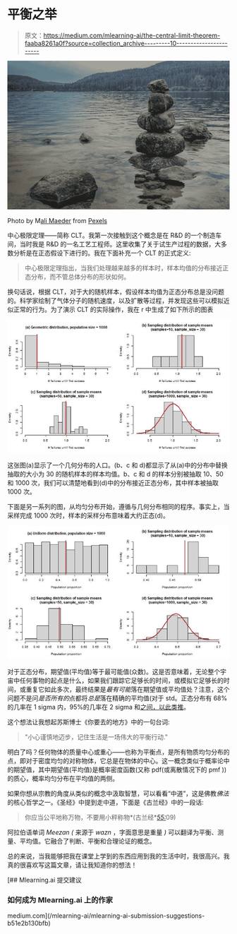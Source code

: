 # 平衡之举

> 原文：<https://medium.com/mlearning-ai/the-central-limit-theorem-faaba8261a0f?source=collection_archive---------10----------------------->

![](img/62db5c457e1a6353f6f8828f23788109.png)

Photo by M[ali Maeder](https://www.pexels.com/@mali?utm_content=attributionCopyText&utm_medium=referral&utm_source=pexels) from [Pexels](https://www.pexels.com/photo/stack-of-stones-1278952/?utm_content=attributionCopyText&utm_medium=referral&utm_source=pexels)

中心极限定理——简称 CLT。我第一次接触到这个概念是在 R&D 的一个制造车间，当时我是 R&D 的一名工艺工程师。这里收集了关于试生产过程的数据，大多数分析是在正态假设下进行的。我在下面补充一个 CLT 的正式定义:

> 中心极限定理指出，当我们处理越来越多的样本时，样本均值的分布接近正态分布，而不管总体分布的形状如何。

换句话说，根据 CLT，对于大的随机样本，假设样本均值为正态分布总是没问题的。科学家绘制了气体分子的随机速度，以及扩散等过程，并发现这些可以模拟近似正常的行为。为了演示 CLT 的实际操作，我在 r 中生成了如下所示的图表

![](img/49d289b247186f95fbca7d08bb812476.png)

这张图(a)显示了一个几何分布的人口。(b、c 和 d)都显示了从(a)中的分布中替换抽取的大小为 30 的随机样本的样本均值。b、c 和 d 的样本分别被抽取 10、50 和 1000 次，我们可以清楚地看到(d)中的分布接近正态分布，其中样本被抽取 1000 次。

下面是另一系列的图，从均匀分布开始，遵循与几何分布相同的程序。事实上，当采样完成 1000 次时，样本的采样分布意味着大约正态(d)。

![](img/c3f55e9aef694231e4460feb2ea18698.png)

对于正态分布，期望值(平均值)等于最可能值(众数)。这是否意味着，无论整个宇宙中任何事物的起点是什么，如果我们跟踪它足够长的时间，或模拟它足够长的时间，或重复它如此多次，最终结果是*最有可能*落在期望值或平均值处？注意，这个问题不是问*是否所有的*点都将*总是*落在精确的平均值(对于 std。正态分布有 68%的几率在 1 sigma 内，95%的几率在 2 sigma 和[之间，以此类推](https://mathbitsnotebook.com/Algebra2/Statistics/STstandardNormalDistribution.html)。

这个想法让我想起苏斯博士《你要去的地方》中的一句台词:

> "小心谨慎地迈步，记住生活是一场伟大的平衡行动."

明白了吗？任何物体的质量中心或重心——也称为平衡点，是所有物质均匀分布的点，即对于密度均匀的对称物体，它总是在物体的中心。这一概念类似于概率论中的期望值，其中期望值(平均值)是概率密度函数(又称 pdf(或离散情况下的 pmf ))的质心，概率均匀分布在平均值的两侧。

如果你想从宗教的角度从类似的概念中汲取智慧，可以看看“中道”，这是佛教*佛法*的核心哲学之一。《圣经》中提到走中道，下面是《古兰经》中的一段话:

> 你应当公平地称万物，不要用小秤称物*(古兰经*[*55:*](http://tilaw.at/55:8-10)09)

阿拉伯语单词 *Meezan (* 来源于 *wazn* ，字面意思是重量 *)* 可以翻译为平衡、测量、平均值。它融合了判断、平衡和合理论证的概念。

总的来说，当我能够把我在课堂上学到的东西应用到我的生活中时，我很高兴。我真的很喜欢写这篇文章，请让我知道你的想法！

[](/mlearning-ai/mlearning-ai-submission-suggestions-b51e2b130bfb) [## Mlearning.ai 提交建议

### 如何成为 Mlearning.ai 上的作家

medium.com](/mlearning-ai/mlearning-ai-submission-suggestions-b51e2b130bfb)